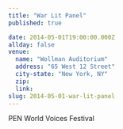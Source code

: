 ```yaml
---
title: "War Lit Panel"
published: true

date: 2014-05-01T19:00:00.000Z
allday: false
venue: 
  name: "Wollman Auditorium"
  address: "65 West 12 Street"
  city-state: "New York, NY"
  zip:
  link:
slug: 2014-05-01-war-lit-panel
---
```

PEN World Voices Festival

